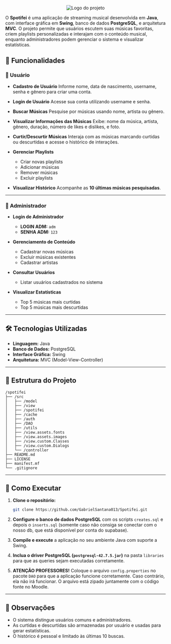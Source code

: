 <p align="center">
    <picture>
      <img alt="Logo do projeto" src="https://github.com/user-attachments/assets/a4ea41fa-5fa5-4b21-9c08-2407912b0679">
    </picture>
</p>


O **Spotifei** é uma aplicação de streaming musical desenvolvida em **Java**, com interface gráfica em **Swing**, banco de dados **PostgreSQL**, e arquitetura **MVC**. O projeto permite que usuários escutem suas músicas favoritas, criem playlists personalizadas e interajam com o conteúdo musical, enquanto administradores podem gerenciar o sistema e visualizar estatísticas.

## 📌 Funcionalidades

### 👤 Usuário

* **Cadastro de Usuário**
  Informe nome, data de nascimento, username, senha e gênero para criar uma conta.

* **Login de Usuário**
  Acesse sua conta utilizando username e senha.

* **Buscar Músicas**
  Pesquise por músicas usando nome, artista ou gênero.

* **Visualizar Informações das Músicas**
  Exibe: nome da música, artista, gênero, duração, número de likes e dislikes, e foto.

* **Curtir/Descurtir Músicas**
  Interaja com as músicas marcando curtidas ou descurtidas e acesse o histórico de interações.

* **Gerenciar Playlists**

  * Criar novas playlists
  * Adicionar músicas
  * Remover músicas
  * Excluir playlists

* **Visualizar Histórico**
  Acompanhe as **10 últimas músicas pesquisadas**.

---

### 🔧 Administrador

* **Login de Administrador**

  * **LOGIN ADM:** `adm`
  * **SENHA ADM:** `123`

* **Gerenciamento de Conteúdo**

  * Cadastrar novas músicas
  * Excluir músicas existentes
  * Cadastrar artistas

* **Consultar Usuários**

  * Listar usuários cadastrados no sistema

* **Visualizar Estatísticas**

  * Top 5 músicas mais curtidas
  * Top 5 músicas mais descurtidas

---

## 🛠️ Tecnologias Utilizadas

* **Linguagem:** Java
* **Banco de Dados:** PostgreSQL
* **Interface Gráfica:** Swing
* **Arquitetura:** MVC (Model-View-Controller)

---

## 📂 Estrutura do Projeto

```
/spotifei
├── /src
│   ├── /model
│   ├── /view
│   ├── /spotifei
│   ├── /cache
│   ├── /auth
│   ├── /DAO
│   ├── /utils
│   ├── /view.assets.fonts
│   ├── /view.assets.images
│   ├── /view.custom.Classes
│   ├── /view.custom.Dialogs
│   └── /controller
├── README.md
├── LICENSE
├── manifest.mf
└── .gitignore
```

---

## 🚀 Como Executar

1. **Clone o repositório:**

   ```bash
   git clone https://github.com/GabrielSantana013/Spotifei.git
   ```

2. **Configure o banco de dados PostgreSQL** com os scripts `creates.sql` e depois o `inserts.sql` (somente caso não consiga se conectar com o nosso db, que está disponível por conta do supabase).

3. **Compile e execute** a aplicação no seu ambiente Java com suporte a Swing.

4. **Inclua o driver PostgreSQL (`postgresql-42.7.5.jar`)** na pasta `libraries` para que as queries sejam executadas corretamente.

5. **ATENÇÃO PROFESSORES!**
   Coloque o arquivo `config.properties` no pacote `DAO` para que a aplicação funcione corretamente. Caso contrário, ela não irá funcionar.
   O arquivo está zipado juntamente com o código fonte no Moodle.

---

## 📌 Observações

* O sistema distingue usuários comuns e administradores.
* As curtidas e descurtidas são armazenadas por usuário e usadas para gerar estatísticas.
* O histórico é pessoal e limitado às últimas 10 buscas.

